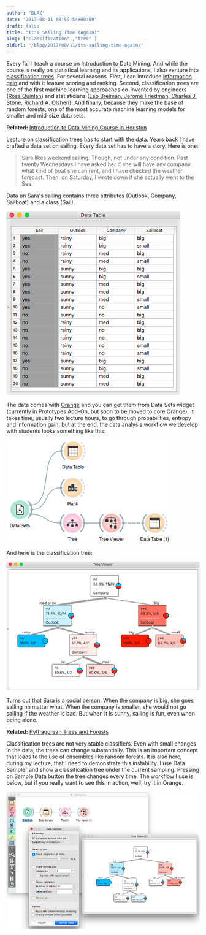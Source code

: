 ```yaml
---
author: "BLAZ"
date: '2017-08-11 08:59:54+00:00'
draft: false
title: "It's Sailing Time (Again)"
blog: ["classification" ,"tree" ]
oldUrl: "/blog/2017/08/11/its-sailing-time-again/"
---
```


Every fall I teach a course on Introduction to Data Mining. And while the course is really on statistical learning and its applications, I also venture into [classification trees](https://en.wikipedia.org/wiki/Decision_tree_learning). For several reasons. First, I can introduce [information gain](https://en.wikipedia.org/wiki/Information_gain_ratio) and with it feature scoring and ranking. Second, classification trees are one of the first machine learning approaches co-invented by engineers ([Ross Quinlan](https://en.wikipedia.org/wiki/Ross_Quinlan)) and statisticians ([Leo Breiman, Jerome Friedman, Charles J. Stone, Richard A. Olshen](https://www.amazon.com/Classification-Regression-Wadsworth-Statistics-Probability/dp/0412048418/ref=sr_1_1?ie=UTF8&qid=1501848607&sr=8-1&keywords=classification+and+regression+trees)). And finally, because they make the base of random forests, one of the most accurate machine learning models for smaller and mid-size data sets.


**Related:** [Introduction to Data Mining Course in Houston](/blog/2016/09/15/data-mining-in-houston-2/)


Lecture on classification trees has to start with the data. Years back I have crafted a data set on sailing. Every data set has to have a story. Here is one:


<blockquote>Sara likes weekend sailing. Though, not under any condition. Past
twenty Wednesdays I have asked her if she will have any company, what
kind of boat she can rent, and I have checked the weather
forecast. Then, on Saturday, I wrote down if she actually went to the Sea.</blockquote>


Data on Sara's sailing contains three attributes (Outlook, Company, Sailboat) and a class (Sail).

![](sailing-data.png)


The data comes with [Orange](http://orange.biolab.si) and you can get them from Data Sets widget (currently in Prototypes Add-On, but soon to be moved to core Orange). It takes time, usually two lecture hours, to go through probabilities, entropy and information gain, but at the end, the data analysis workflow we develop with students looks something like this:

![](sailing-tree-model.png)

And here is the classification tree:

![](sailing-classification-tree.png)


Turns out that Sara is a social person. When the company is big, she goes sailing no matter what. When the company is smaller, she would not go sailing if the weather is bad. But when it is sunny, sailing is fun, even when being alone.


**Related:** [Pythagorean Trees and Forests](/blog/2016/07/29/pythagorean-trees-and-forests/)


Classification trees are not very stable classifiers. Even with small changes in the data, the trees can change substantially. This is an important concept that leads to the use of ensembles like random forests. It is also here, during my lecture, that I need to demonstrate this instability. I use Data Sampler and show a classification tree under the current sampling. Pressing on Sample Data button the tree changes every time. The workflow I use is below, but if you really want to see this in action, well, try it in Orange.

![](sailing-sampled-trees.png)
